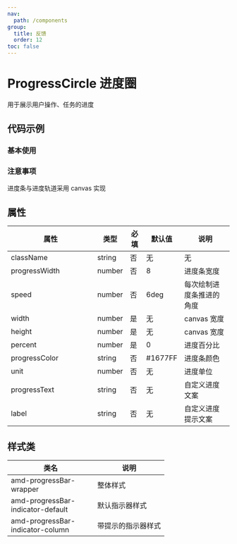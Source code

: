 ```yaml
---
nav:
  path: /components
group:
  title: 反馈
  order: 12
toc: false
---
```


# ProgressCircle 进度圈
用于展示用户操作、任务的进度

## 代码示例
### 基本使用
<code src='../../demo/pages/ProgressCircle'></code>

### 注意事项 
进度条与进度轨道采用 canvas 实现

## 属性

| 属性 | 类型 | 必填 | 默认值 | 说明 |
| -----|-----|-----|-----|----- |
| className | string | 否 | 无 | 无 |
| progressWidth | number | 否 | 8 | 进度条宽度 |
| speed | number | 否 | 6deg | 每次绘制进度条推进的角度 |
| width | number | 是 | 无 | canvas 宽度 |
| height | number | 是 | 无 | canvas 宽度 |
| percent | number | 是 | 0 | 进度百分比 |
| progressColor | string | 否 | #1677FF | 进度条颜色 |
| unit | number | 否 | 无 | 进度单位 |
| progressText | string | 否 | 无 | 自定义进度文案 |
| label | string | 否 | 无 | 自定义进度提示文案 |

## 样式类

| 类名 | 说明 |
| ----|----|
| amd-progressBar-wrapper | 整体样式 |
| amd-progressBar-indicator-default | 默认指示器样式 |
| amd-progressBar-indicator-column | 带提示的指示器样式 |


<style>
table th:first-of-type { width: 180px; }
.__dumi-default-layout-content article table:first-of-type th:nth-of-type(2)  {
    width: 140px
}
.__dumi-default-layout-content article table:first-of-type th:nth-of-type(3)  {
    width: 30px
}
.__dumi-default-layout-content article table:first-of-type th:nth-of-type(4)  {
    width: 110px
}
</style>
